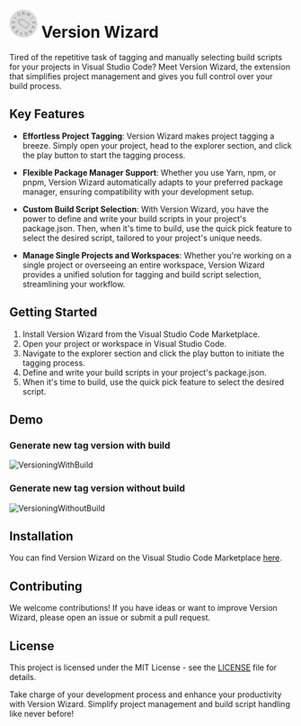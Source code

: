 # <img src="./resources/icon.png" width="50"> Version Wizard

Tired of the repetitive task of tagging and manually selecting build scripts for your projects in Visual Studio Code? Meet Version Wizard, the extension that simplifies project management and gives you full control over your build process.

## Key Features

- **Effortless Project Tagging**: Version Wizard makes project tagging a breeze. Simply open your project, head to the explorer section, and click the play button to start the tagging process.

- **Flexible Package Manager Support**: Whether you use Yarn, npm, or pnpm, Version Wizard automatically adapts to your preferred package manager, ensuring compatibility with your development setup.

- **Custom Build Script Selection**: With Version Wizard, you have the power to define and write your build scripts in your project's package.json. Then, when it's time to build, use the quick pick feature to select the desired script, tailored to your project's unique needs.

- **Manage Single Projects and Workspaces**: Whether you're working on a single project or overseeing an entire workspace, Version Wizard provides a unified solution for tagging and build script selection, streamlining your workflow.

## Getting Started

1. Install Version Wizard from the Visual Studio Code Marketplace.
2. Open your project or workspace in Visual Studio Code.
3. Navigate to the explorer section and click the play button to initiate the tagging process.
4. Define and write your build scripts in your project's package.json.
5. When it's time to build, use the quick pick feature to select the desired script.

## Demo

### Generate new tag version with build

![VersioningWithBuild](./resources/readme/tag_version_with_build.gif)

### Generate new tag version without build

![VersioningWithoutBuild](./resources/readme/tag_version_without_build.gif)

## Installation

You can find Version Wizard on the Visual Studio Code Marketplace [here](https://marketplace.visualstudio.com/items?itemName=til0r.version-wizard).

## Contributing

We welcome contributions! If you have ideas or want to improve Version Wizard, please open an issue or submit a pull request.

## License

This project is licensed under the MIT License - see the [LICENSE](LICENSE) file for details.

Take charge of your development process and enhance your productivity with Version Wizard. Simplify project management and build script handling like never before!

